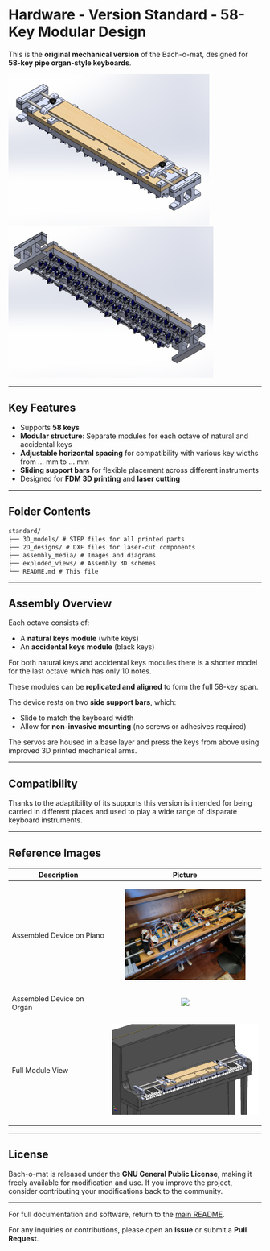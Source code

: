 # Hardware - Version Standard - 58-Key Modular Design

This is the **original mechanical version** of the Bach-o-mat, designed for **58-key pipe organ-style keyboards**.

<img src="assembly_media/complete_device_1.png" height="300"/> <img src="assembly_media/complete_device_2.png" height="300"/>

---

## Key Features

- Supports **58 keys**
- **Modular structure**: Separate modules for each octave of natural and accidental keys
- **Adjustable horizontal spacing** for compatibility with various key widths from ... mm to ... mm
- **Sliding support bars** for flexible placement across different instruments
- Designed for **FDM 3D printing** and **laser cutting**

---

## Folder Contents

```
standard/
├── 3D_models/ # STEP files for all printed parts
├── 2D_designs/ # DXF files for laser-cut components
├── assembly_media/ # Images and diagrams
├── exploded_views/ # Assembly 3D schemes
└── README.md # This file
```

---

## Assembly Overview

Each octave consists of:
- A **natural keys module** (white keys)
- An **accidental keys module** (black keys)

For both natural keys and accidental keys modules there is a shorter model for the last octave which has only 10 notes.

These modules can be **replicated and aligned** to form the full 58-key span.

The device rests on two **side support bars**, which:
- Slide to match the keyboard width
- Allow for **non-invasive mounting** (no screws or adhesives required)

The servos are housed in a base layer and press the keys from above using improved 3D printed mechanical arms.

---

## Compatibility

Thanks to the adaptibility of its supports this version is intended for being carried in different places and used to play a wide range of disparate keyboard instruments.

---

## Reference Images

| Description | Picture |
|-------------|---------|
| Assembled Device on Piano  | <p align="center"><img src="assembly_media/6_completed2.jpg" height="180"/></p> |
| Assembled Device on Organ  | <p align="center"><img src="assembly_media/7_setup_on_organ.jpg" height="180"/></p> |
| Full Module View           | <p align="center"><img src="assembly_media/device_on_piano_2.png" height="180"/></p> |

---

## License

Bach-o-mat is released under the **GNU General Public License**, making it freely available for modification and use. If you improve the project, consider contributing your modifications back to the community.

---

For full documentation and software, return to the [main README](../../README.md).

For any inquiries or contributions, please open an **Issue** or submit a **Pull Request**.
